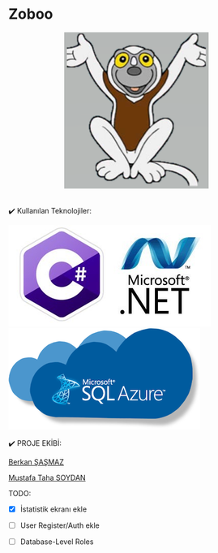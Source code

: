 # Zoboo
<span style="background-color: #323542">
<div align="center">
  <img src="Img/Zoboomafoo.png">
</div>
</span>

<br>:heavy_check_mark: Kullanılan Teknolojiler: 

![CSHARP](Img/CSharp.jpeg)
![SQL](Img/sql-azure.png)



:heavy_check_mark: PROJE EKİBİ: <br>

[Berkan ŞAŞMAZ](https://github.com/berkansasmaz)

[Mustafa Taha SOYDAN](https://github.com/Mtsoydan)

TODO: <br>
- [x] İstatistik ekranı ekle
- [ ] User Register/Auth ekle
- [ ] Database-Level Roles

 
